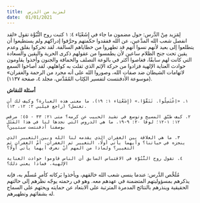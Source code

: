 ```yaml
---
title:  لمزيد من الدرس
date:  01/01/2021
---
```


لِمَزِيد مِنْ الدَّرس: حول مضمون ما جاء في إِشَعْيَاء ٤: ١ كتبت روح النُّبُوَّة تقول «لقد انفصل شعب الله المدَّعين، عن الله ففقدوا حكمتهم وحرَّفوا إدراكهم ولم يستطيعوا أن يتطلعوا إلى بعيد لأنهم نسوا أنهم قد تطهروا من خطاياهم السالفة. لقد تحركوا بقلق وعدم يقين تحت جنح الظلام ساعين لأن يطمسوا من عقولهم ذكرى الحرية واليقين والسعادة التي كانت لهم سابقًا، فغاصوا أكثر في بالوعة التصلف والحماقة والجنون وأخذوا يقاومون حوادث العناية الإلهية فزادوا من حركة الإثم الذي ثقلت به کواهلهم، لقد أصاخوا السمع لاتهامات الشيطان ضد صفات الله، وصوروا الله على أنه مجرد من الرحمة والغفران» (موسوعة الأدفنتست لتفسير الكِتَاب المُقَدَّس، مجلد ٤، صفحة ۱۱۳۷).

**أسئلة للنقاش**

`١. «اِغْتَسِلُوا. تَنَقَّوْا.» (إِشَعْيَاء ١: ۱۹)، ما معنى هذه العبارة؟ وكيف لك أن تغتسل؟ (راجع فيلبي ٢: ١٢، ١٣).`

`٢. كيف طبَّق المسيح وتوسع في نشيد الحبيب عن كرمه؟ متى ۲۱: ۳۳ - ٤٥؛ مرقس ١٢: ١-١٢؛ لوقا ٢٠: ٩-١٩. ما هي الدروس التي نجدها لنا في هذا المَثَل بوصفنا أدفنتست سبتيين؟`

`٣. ما هي العلاقة بين الغفران الذي يقدمه لنا الله وبين التغيير الذي ينجزه في حياتنا؟ وأيهما يأتي أولًا، التغيير ثم الغفران، أَمْ الغفران ثم التغيير؟ ولماذا من المهم أنْ نعرف أيهما يأتي أولًا؟`

`٤. تقول روح النُّبُوَّة في الاقتباس السابق أن الناس قاوموا حوادث العناية الإلهية. فماذا يعني ذلك؟`

مُلَخَّص الدَّرس: عندما ينسى شعب الله خالقهم، ويأخذوا بَركاته كأمرٍ مُسلّم به، فإنه يذكرهم بمسؤوليتهم المتضمنة في عهدهم معه. وهو في رحمته يوجّه نظرهم إلى حالتهم الحقيقية وينذرهم بالنتائج المدمرة المترتبة على الابتعاد عن حمايته ويحثهم على السماح له بشفائهم وتطهيرهم.